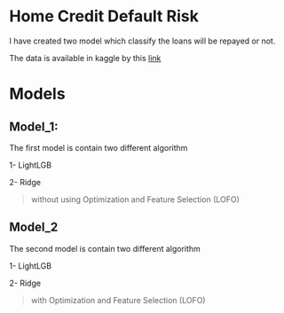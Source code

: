 # Home Credit Default Risk
I have created two model which classify the loans will be repayed or not.

The data is available in kaggle by this [link](https://www.kaggle.com/competitions/home-credit-default-risk)

# Models
## Model_1: 
The first model is contain two different algorithm

1- LightLGB

2- Ridge

> without using Optimization and Feature Selection (LOFO)

## Model_2
The second model is contain two different algorithm

1- LightLGB

2- Ridge

> with Optimization and Feature Selection (LOFO)
